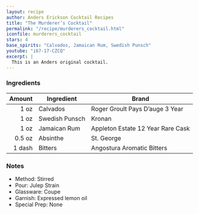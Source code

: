 ```yaml
---
layout: recipe
author: Anders Erickson Cocktail Recipes
title: "The Murderer’s Cocktail"
permalink: "/recipe/murderers_cocktail.html"
iconfile: murderers_cocktail
stars: 4
base_spirits: "Calvados, Jamaican Rum, Swedish Punsch"
youtube: "i67-17-CZCQ"
excerpt: |
  This is an Anders original cocktail.
---
```


### Ingredients

| Amount | Ingredient     | Brand                             |
| -----: | -------------- | --------------------------------- |
|   1 oz | Calvados       | Roger Groult Pays D’auge 3 Year   |
|   1 oz | Swedish Punsch | Kronan                            |
|   1 oz | Jamaican Rum   | Appleton Estate 12 Year Rare Cask |
| 0.5 oz | Absinthe       | St. George                        |
| 1 dash | Bitters        | Angostura Aromatic Bitters        |

### Notes

- Method: Stirred
- Pour: Julep Strain
- Glassware: Coupe
- Garnish: Expressed lemon oil
- Special Prep: None
